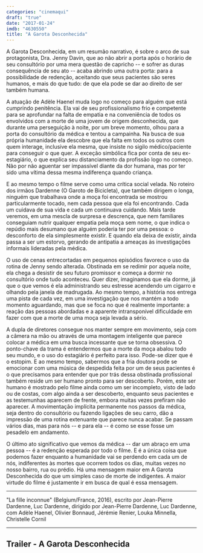 ```yaml
---
categories: "cinemaqui"
draft: "true"
date: "2017-01-24"
imdb: "4630550"
title: "A Garota Desconhecida"
---
```

A Garota Desconhecida, em um resumão narrativo, é sobre o arco de sua protagonista, Dra. Jenny Davin, que ao não abrir a porta após o horário de seu consultório por uma mera questão de capricho -- e sofrer as duras consequência de seu ato -- acaba abrindo uma outra porta: para a possibilidade de redenção, aceitando que seus pacientes são seres humanos, e mais do que tudo: de que ela pode se dar ao direito de ser também humana.

A atuação de Adèle Haenel muda logo no começo para alguém que está cumprindo penitência. Ela vai de seu profissionalismo frio e competente para se aprofundar na falta de empatia e na conveniência de todos os envolvidos com a morte de uma jovem de origem desconhecida, que durante uma perseguição à noite, por um breve momento, olhou para a porta do consultório da médica e tentou a campainha. Na busca de sua própria humanidade ela descobre que ela falta em todos os outros com quem interage, inclusive ela mesma, que insiste no sigilo médico/paciente para conseguir o que quer. A exceção simbólica fica por conta de seu ex-estagiário, o que explica seu distanciamento da profissão logo no começo. Não por não aguentar ser impassível diante da dor humana, mas por ter sido uma vítima dessa mesma indiferença quando criança.

E ao mesmo tempo o filme serve como uma crítica social velada. No roteiro dos irmãos Dardenne (O Garoto de Bicicleta), que também dirigem o longa, ninguém que trabalhava onde a moça foi encontrada se mostrou particularmente tocado, nem cada pessoa que ela foi encontrando. Cada um cuidava de sua vida e cada um continuava cuidando. Mais tarde veremos, em uma mescla de surpresa e descrença, que nem familiares conseguiam nutrir qualquer empatia pela moça sem nome, o que indica o repúdio mais desumano que alguém poderia ter por uma pessoa: o desconforto de ela simplesmente existir. E quando ela deixa de existir, ainda passa a ser um estorvo, gerando de antipatia a ameaças às investigações informais lideradas pela médica.

O uso de cenas entrecortadas em pequenos episódios favorece o uso da rotina de Jenny sendo alterada. Obstinada em se redimir por aquela noite, ela chega a desistir de seu futuro promissor e começa a dormir no consultório onde tudo aconteceu. Quer dizer, imaginamos que ela dorme, já que o que vemos é ela administrando seu estresse acendendo um cigarro e olhando pela janela de madrugada. Ao mesmo tempo, a história nos entrega uma pista de cada vez, em uma investigação que nos mantém a todo momento aguardando, mas que se foca no que é realmente importante: a reação das pessoas abordadas e a aparente intransponível dificuldade em fazer com que a morte de uma moça seja levada a sério.

A dupla de diretores consegue nos manter sempre em movimento, seja com a câmera na mão ou através de uma montagem inteligente que parece colocar a médica em uma busca incessante que se torna obsessiva. O ponto-chave da trama é entendermos que a morte da moça abalou todo seu mundo, e o uso do estagiário é perfeito para isso. Pode-se dizer que é o estopim. E ao mesmo tempo, sabermos que a fria doutora pode se emocionar com uma música de despedida feita por um de seus pacientes é o que precisamos para entender que por trás dessa obstinada profissional também reside um ser humano pronto para ser descoberto. Porém, este ser humano é mostrado pelo filme ainda como um ser incompleto, visto de lado ou de costas, com algo ainda a ser descoberto, enquanto seus pacientes e as testemunhas aparecem de frente, embora muitas vezes prefiram não aparecer. A movimentação implícita permanente nos passos da médica, seja dentro do consultório ou fazendo ligações de seu carro, dão a impressão de uma rotina extenuante que parece nunca acabar. Se passam vários dias, mas para nós -- e para ela -- é como se esse fosse um pesadelo em andamento.

O último ato significativo que vemos da médica -- dar um abraço em uma pessoa -- é a redenção esperada por todo o filme. E é a única coisa que podemos fazer enquanto a humanidade vai se perdendo em cada um de nós, indiferentes às mortes que ocorrem todos os dias, muitas vezes no nosso bairro, rua ou prédio. Há uma mensagem maior em A Garota Desconhecida do que um simples caso de morte de indigentes. A maior virtude do filme é justamente ir em busca de qual é essa mensagem.

<hr>"La fille inconnue" (Belgium/France, 2016), escrito por Jean-Pierre Dardenne, Luc Dardenne, dirigido por Jean-Pierre Dardenne, Luc Dardenne, com Adèle Haenel, Olivier Bonnaud, Jérémie Renier, Louka Minnella, Christelle Cornil<hr>

<h2>Trailer - A Garota Desconhecida<h2>

